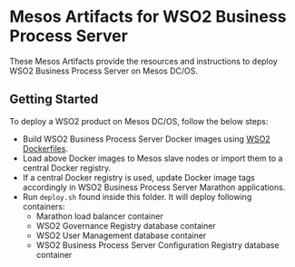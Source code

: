 # Mesos Artifacts for WSO2 Business Process Server

These Mesos Artifacts provide the resources and instructions to deploy WSO2 Business Process Server on Mesos DC/OS.

## Getting Started

To deploy a WSO2 product on Mesos DC/OS, follow the below steps:

* Build WSO2 Business Process Server Docker images using [WSO2 Dockerfiles](https://github.com/wso2/dockerfiles).
* Load above Docker images to Mesos slave nodes or import them to a central Docker registry.
* If a central Docker registry is used, update Docker image tags accordingly in WSO2 Business Process Server Marathon applications.
* Run `deploy.sh` found inside this folder. It will deploy following containers:
   * Marathon load balancer container
   * WSO2 Governance Registry database container
   * WSO2 User Management database container
   * WSO2 Business Process Server Configuration Registry database container